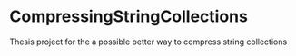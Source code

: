 # CompressingStringCollections
Thesis project for the a possible better way to compress string collections
